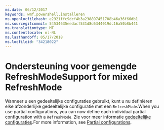 ```yaml
---
ms.date: 06/12/2017
keywords: wmf,powershell,installeren
ms.openlocfilehash: e2921ffc9dcf4b3a238897451708b46a36f66db1
ms.sourcegitcommit: 54534635eedacf531d8d6344019dc16a50b8b441
ms.translationtype: MT
ms.contentlocale: nl-NL
ms.lasthandoff: 05/17/2018
ms.locfileid: "34218022"
---
```

# <a name="support-for-mixed-refreshmode"></a><span data-ttu-id="b5066-102">Ondersteuning voor gemengde RefreshMode</span><span class="sxs-lookup"><span data-stu-id="b5066-102">Support for mixed RefreshMode</span></span>

<span data-ttu-id="b5066-103">Wanneer u een gedeeltelijke configuraties gebruikt, kunt u nu definiëren elke afzonderlijke gedeeltelijke configuratie met een `RefreshMode`.</span><span class="sxs-lookup"><span data-stu-id="b5066-103">When you use partial configurations, you can now define each individual partial configuration with a `RefreshMode`.</span></span>
<span data-ttu-id="b5066-104">Zie voor meer informatie [gedeeltelijke configuraties](https://msdn.microsoft.com/powershell/dsc/partialconfigs).</span><span class="sxs-lookup"><span data-stu-id="b5066-104">For more information, see [Partial configurations](https://msdn.microsoft.com/powershell/dsc/partialconfigs).</span></span>
